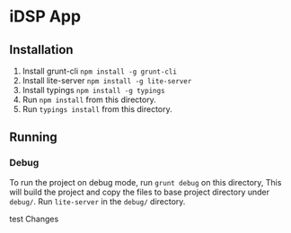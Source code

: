 # iDSP App

## Installation

1. Install grunt-cli `npm install -g grunt-cli`
2. Install lite-server `npm install -g lite-server`
3. Install typings `npm install -g typings`
4. Run `npm install` from this directory.
5. Run `typings install` from this directory.


## Running

### Debug
To run the project on debug mode, run `grunt debug` on this directory,
This will build the project and copy the files to base project directory under `debug/`.
Run `lite-server` in the `debug/` directory.

test Changes
